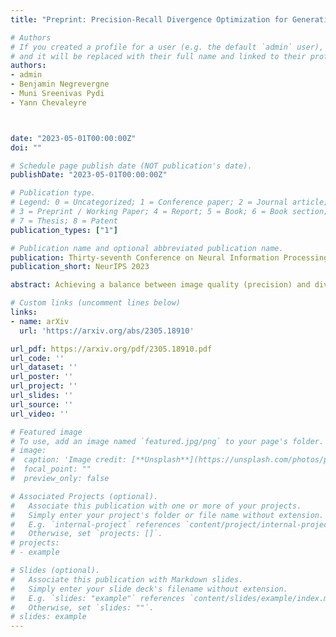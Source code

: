 ```yaml
---
title: "Preprint: Precision-Recall Divergence Optimization for Generative Modeling with GANs and Normalizing Flows"

# Authors
# If you created a profile for a user (e.g. the default `admin` user), write the username (folder name) here 
# and it will be replaced with their full name and linked to their profile.
authors:
- admin
- Benjamin Negrevergne
- Muni Sreenivas Pydi
- Yann Chevaleyre



date: "2023-05-01T00:00:00Z"
doi: ""

# Schedule page publish date (NOT publication's date).
publishDate: "2023-05-01T00:00:00Z"

# Publication type.
# Legend: 0 = Uncategorized; 1 = Conference paper; 2 = Journal article;
# 3 = Preprint / Working Paper; 4 = Report; 5 = Book; 6 = Book section;
# 7 = Thesis; 8 = Patent
publication_types: ["1"]

# Publication name and optional abbreviated publication name.
publication: Thirty-seventh Conference on Neural Information Processing Systems
publication_short: NeurIPS 2023

abstract: Achieving a balance between image quality (precision) and diversity (recall) is a significant challenge in the domain of generative models. Current state-of-the-art models primarily rely on optimizing heuristics, such as the Fréchet Inception Distance. While recent developments have introduced principled methods for evaluating precision and recall, they have yet to be successfully integrated into the training of generative models. Our main contribution is a novel training method for generative models, such as Generative Adversarial Networks and Normalizing Flows, which explicitly optimizes a user-defined trade-off between precision and recall. More precisely, we show that achieving a specified precision-recall trade-off corresponds to minimizing a unique *f*-divergence from a family we call the *PR-divergences*. Conversely, any f-divergence can be written as a linear combination of PR-divergences and corresponds to a weighted precision-recall trade-off. Through comprehensive evaluations, we show that our approach improves the performance of existing state-of-the-art models like BigGAN in terms of either precision or recall when tested on datasets such as ImageNet.

# Custom links (uncomment lines below)
links:
- name: arXiv
  url: 'https://arxiv.org/abs/2305.18910'

url_pdf: https://arxiv.org/pdf/2305.18910.pdf
url_code: ''
url_dataset: ''
url_poster: ''
url_project: ''
url_slides: ''
url_source: ''
url_video: ''

# Featured image
# To use, add an image named `featured.jpg/png` to your page's folder. 
# image:
#  caption: 'Image credit: [**Unsplash**](https://unsplash.com/photos/pLCdAaMFLTE)'
#  focal_point: ""
#  preview_only: false

# Associated Projects (optional).
#   Associate this publication with one or more of your projects.
#   Simply enter your project's folder or file name without extension.
#   E.g. `internal-project` references `content/project/internal-project/index.md`.
#   Otherwise, set `projects: []`.
# projects:
# - example

# Slides (optional).
#   Associate this publication with Markdown slides.
#   Simply enter your slide deck's filename without extension.
#   E.g. `slides: "example"` references `content/slides/example/index.md`.
#   Otherwise, set `slides: ""`.
# slides: example
---
```

